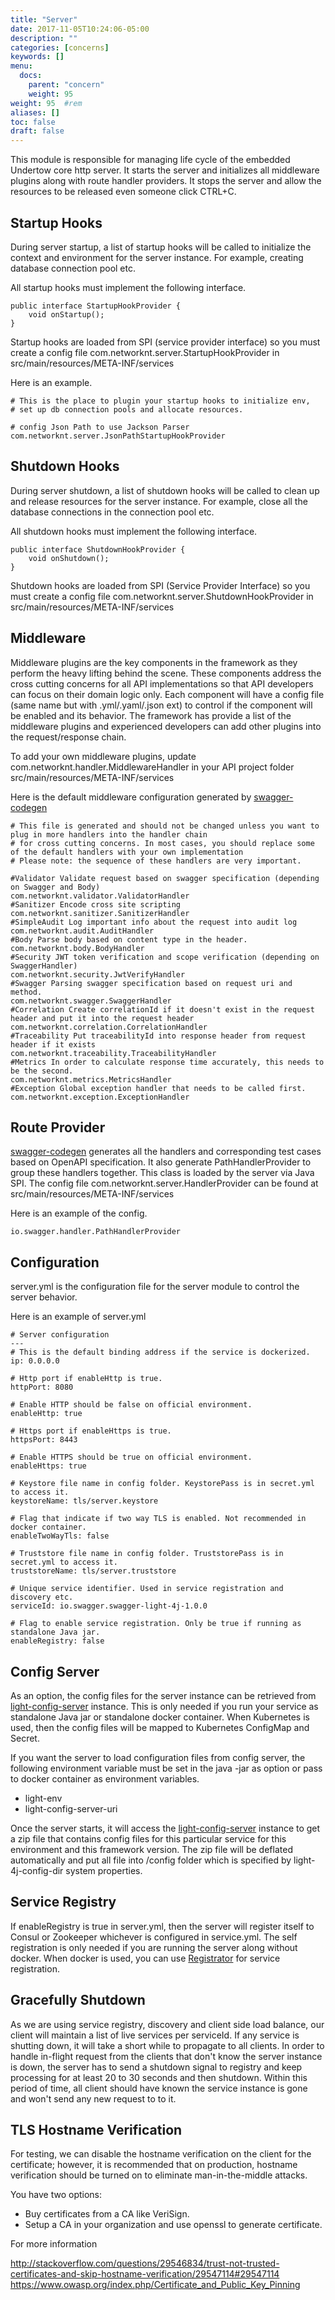 ```yaml
---
title: "Server"
date: 2017-11-05T10:24:06-05:00
description: ""
categories: [concerns]
keywords: []
menu:
  docs:
    parent: "concern"
    weight: 95
weight: 95	#rem
aliases: []
toc: false
draft: false
---
```


This module is responsible for managing life cycle of the embedded Undertow core 
http server. It starts the server and initializes all middleware plugins along 
with route handler providers. It stops the server and allow the resources to be 
released even someone click CTRL+C.

## Startup Hooks

During server startup, a list of startup hooks will be called to initialize the
context and environment for the server instance. For example, creating database 
connection pool etc.

All startup hooks must implement the following interface.

```
public interface StartupHookProvider {
    void onStartup();
}
```

Startup hooks are loaded from SPI (service provider interface) so you must
create a config file com.networknt.server.StartupHookProvider in src/main/resources/META-INF/services

Here is an example.

```
# This is the place to plugin your startup hooks to initialize env,
# set up db connection pools and allocate resources.

# config Json Path to use Jackson Parser
com.networknt.server.JsonPathStartupHookProvider
```


## Shutdown Hooks

During server shutdown, a list of shutdown hooks will be called to clean up and
release resources for the server instance. For example, close all the database
connections in the connection pool etc.

All shutdown hooks must implement the following interface.

```
public interface ShutdownHookProvider {
    void onShutdown();
}
```

Shutdown hooks are loaded from SPI (Service Provider Interface) so you must
create a config file com.networknt.server.ShutdownHookProvider in src/main/resources/META-INF/services


## Middleware

Middleware plugins are the key components in the framework as they perform 
the heavy lifting behind the scene. These components address the cross 
cutting concerns for all API implementations so that API developers can 
focus on their domain logic only. Each component will have a config file 
(same name but with .yml/.yaml/.json ext) to control if the component will 
be enabled and its behavior. The framework has provide a list of the 
middleware plugins and experienced developers can add other plugins into 
the request/response chain.

To add your own middleware plugins, update com.networknt.handler.MiddlewareHandler 
in your API project folder src/main/resources/META-INF/services

Here is the default middleware configuration generated by 
[swagger-codegen](https://github.com/networknt/swagger-codegen)

```
# This file is generated and should not be changed unless you want to plug in more handlers into the handler chain
# for cross cutting concerns. In most cases, you should replace some of the default handlers with your own implementation
# Please note: the sequence of these handlers are very important.

#Validator Validate request based on swagger specification (depending on Swagger and Body)
com.networknt.validator.ValidatorHandler
#Sanitizer Encode cross site scripting
com.networknt.sanitizer.SanitizerHandler
#SimpleAudit Log important info about the request into audit log
com.networknt.audit.AuditHandler
#Body Parse body based on content type in the header.
com.networknt.body.BodyHandler
#Security JWT token verification and scope verification (depending on SwaggerHandler)
com.networknt.security.JwtVerifyHandler
#Swagger Parsing swagger specification based on request uri and method.
com.networknt.swagger.SwaggerHandler
#Correlation Create correlationId if it doesn't exist in the request header and put it into the request header
com.networknt.correlation.CorrelationHandler
#Traceability Put traceabilityId into response header from request header if it exists
com.networknt.traceability.TraceabilityHandler
#Metrics In order to calculate response time accurately, this needs to be the second.
com.networknt.metrics.MetricsHandler
#Exception Global exception handler that needs to be called first.
com.networknt.exception.ExceptionHandler

```

## Route Provider

[swagger-codegen](https://github.com/networknt/swagger-codegen) generates 
all the handlers and corresponding test cases based on OpenAPI specification. 
It also generate PathHandlerProvider to group these handlers together. This 
class is loaded by the server via Java SPI. The config file
com.networknt.server.HandlerProvider can be found at src/main/resources/META-INF/services

Here is an example of the config.

```
io.swagger.handler.PathHandlerProvider

```

## Configuration

server.yml is the configuration file for the server module to control the 
server behavior. 

Here is an example of server.yml

```
# Server configuration
---
# This is the default binding address if the service is dockerized.
ip: 0.0.0.0

# Http port if enableHttp is true.
httpPort: 8080

# Enable HTTP should be false on official environment.
enableHttp: true

# Https port if enableHttps is true.
httpsPort: 8443

# Enable HTTPS should be true on official environment.
enableHttps: true

# Keystore file name in config folder. KeystorePass is in secret.yml to access it.
keystoreName: tls/server.keystore

# Flag that indicate if two way TLS is enabled. Not recommended in docker container.
enableTwoWayTls: false

# Truststore file name in config folder. TruststorePass is in secret.yml to access it.
truststoreName: tls/server.truststore

# Unique service identifier. Used in service registration and discovery etc.
serviceId: io.swagger.swagger-light-4j-1.0.0

# Flag to enable service registration. Only be true if running as standalone Java jar.
enableRegistry: false

```

## Config Server

As an option, the config files for the server instance can be retrieved from
[light-config-server](https://github.com/networknt/light-config-server) 
instance. This is only needed if you run your service as standalone Java jar
or standalone docker container. When Kubernetes is used, then the config files
will be mapped to Kubernetes ConfigMap and Secret. 

If you want the server to load configuration files from config server, the
following environment variable must be set in the java -jar as option or pass
to docker container as environment variables.

* light-env
* light-config-server-uri

Once the server starts, it will access the [light-config-server](https://github.com/networknt/light-config-server) 
instance to get a zip file that contains config files for this particular service for 
this environment and this framework version. The zip file will be deflated automatically
and put all file into /config folder which is specified by light-4j-config-dir
system properties.


## Service Registry

If enableRegistry is true in server.yml, then the server will register itself
to Consul or Zookeeper whichever is configured in service.yml. The self
registration is only needed if you are running the server along without
docker. When docker is used, you can use [Registrator](https://github.com/gliderlabs/registrator)
for service registration. 


## Gracefully Shutdown

As we are using service registry, discovery and client side load balance, our
client will maintain a list of live services per serviceId. If any service
is shutting down, it will take a short while to propagate to all clients. In
order to handle in-flight request from the clients that don't know the server
instance is down, the server has to send a shutdown signal to registry and keep
processing for at least 20 to 30 seconds and then shutdown. Within this period
of time, all client should have known the service instance is gone and won't
send any new request to to it.


## TLS Hostname Verification

For testing, we can disable the hostname verification on the client for the 
certificate; however, it is recommended that on production, hostname 
verification should be turned on to eliminate man-in-the-middle attacks. 

You have two options:

* Buy certificates from a CA like VeriSign.
* Setup a CA in your organization and use openssl to generate certificate.

For more information

http://stackoverflow.com/questions/29546834/trust-not-trusted-certificates-and-skip-hostname-verification/29547114#29547114
https://www.owasp.org/index.php/Certificate_and_Public_Key_Pinning

